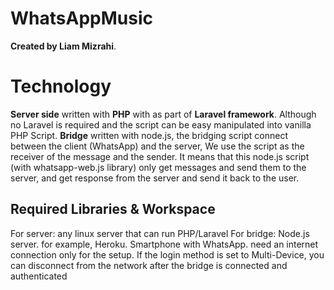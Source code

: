 # WhatsAppMusic

**Created by Liam Mizrahi**.


# Technology

**Server side** written with **PHP** with as part of **Laravel framework**.
Although no Laravel is required and the script can be easy manipulated into vanilla PHP Script.
**Bridge** written with node.js, the bridging script connect between the client (WhatsApp) and the server, We use the script as the receiver of the message and the sender.
It means that this node.js script (with whatsapp-web.js library) only get messages and send them to the server, and get response from the server and send it back to the user.

## Required Libraries & Workspace

For server: any linux server that can run PHP/Laravel
For bridge: Node.js server. for example, Heroku.
Smartphone with WhatsApp. need an internet connection only for the setup. If the login method is set to Multi-Device, you can disconnect from the network after the bridge is connected and authenticated
